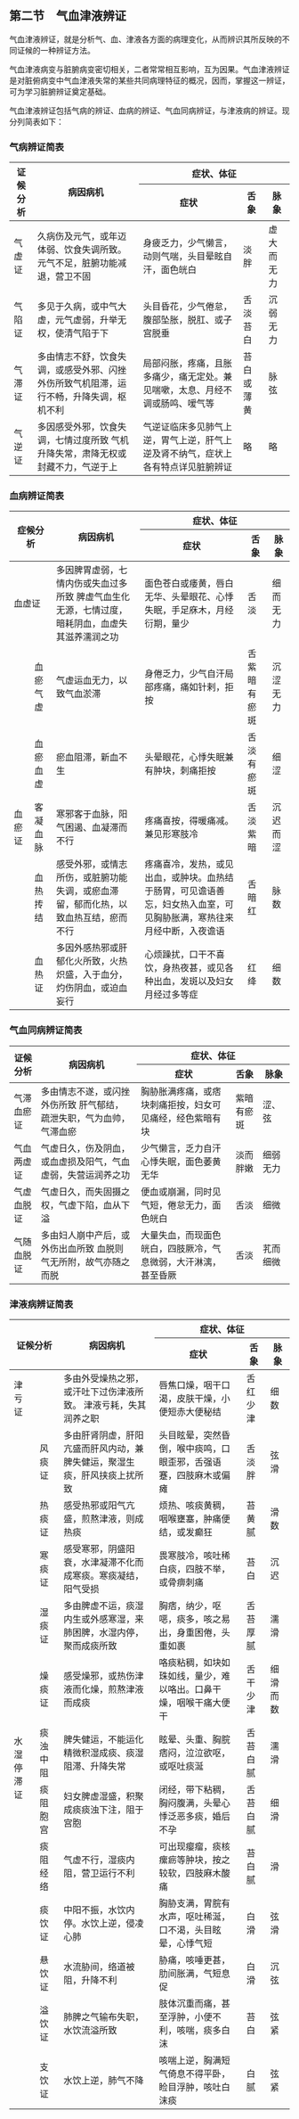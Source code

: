 ## 第二节　气血津液辨证

气血津液辨证，就是分析气、血、津液各方面的病理变化，从而辨识其所反映的不同证候的一种辨证方法。

气血津液病变与脏腑病变密切相关，二者常常相互影响，互为因果。气血津液辨证是对脏俯病变中气血津液失常的某些共同病理特征的概况，因而，掌握这一辨证，可为学习脏腑辨证奠定基础。

气血津液辨证包括气病的辨证、血病的辨证、气血同病辨证，与津液病的辨证。现分列简表如下：

### 气病辨证简表

<table>
<thead>
  <tr>
    <th rowspan="2">证候分析</th>
    <th rowspan="2">病因病机</th>
    <th colspan="3">症状、体征</th>
  </tr>
  <tr>
    <th>症状</th>
    <th>舌象</th>
    <th>脉象</th>
  </tr>
</thead>
<tbody>
  <tr>
    <td>气虚证</td>
    <td>久病伤及元气，或年迈体弱、饮食失调所致。元气不足，脏腑功能减退，营卫不固</td>
    <td>身疲乏力，少气懒言，动则气喘，头目晕眩自汗，面色㿠白</td>
    <td>淡胖</td>
    <td>虚大而无力</td>
  </tr>
  <tr>
    <td>气陷证</td>
    <td>多见于久病，或中气大虚，元气虚弱，升举无权，使清气陷于下</td>
    <td>头目昏花，少气倦怠，腹部坠胀，脱肛、或子宫脱垂</td>
    <td>舌淡苔白</td>
    <td>沉弱无力</td>
  </tr>
  <tr>
    <td>气滞证</td>
    <td>多由情志不舒，饮食失调，或感受外邪、闪挫外伤所致气机阻滞，运行不畅，升降失调，枢机不利</td>
    <td>局部闷胀，疼痛，且胀多痛少，痛无定处。兼见喘嗽，太息、月经不调或肠鸣、嗳气等</td>
    <td>苔白或薄黄</td>
    <td>脉弦</td>
  </tr>
  <tr>
    <td>气逆证</td>
    <td>多因感受外邪，饮食失调，七情过度所致 气机升降失常，肃降无权或封藏不力，气逆于上</td>
    <td>气逆证临床多见肺气上逆，胃气上逆，肝气上逆及肾不纳气，症状上各有特点详见脏腑辨证</td>
    <td>略</td>
    <td>略</td>
  </tr>
</tbody>
</table>

### 血病辨证简表

<table>
<thead>
  <tr>
    <th colspan="2" rowspan="2">症候分析</th>
    <th rowspan="2">病因病机</th>
    <th colspan="3">症状、体征</th>
  </tr>
  <tr>
    <th>症状</th>
    <th>舌象</th>
    <th>脉象</th>
  </tr>
</thead>
<tbody>
  <tr>
    <td colspan="2">血虚证</td>
    <td>多因脾胃虚弱，七情内伤或失血过多所致 脾虚气血生化无源，七情过度，暗耗阴血，血虚失其滋养濡润之功</td>
    <td>面色苍白或痿黄，唇白无华、头晕眼花、心悸失眠，手足庥木，月经衍期，量少</td>
    <td>舌淡</td>
    <td>细而无力</td>
  </tr>
  <tr>
    <td rowspan="5">血瘀证</td>
    <td>血瘀气虚</td>
    <td>气虚运血无力，以致气血淤滞</td>
    <td>身倦乏力，少气自汗局部疼痛，痛如针剌，拒按</td>
    <td>舌紫暗有瘀斑</td>
    <td>沉涩无力</td>
  </tr>
  <tr>
    <td>血瘀血虚</td>
    <td>瘀血阻滞，新血不生</td>
    <td>头晕眼花，心悸失眠兼有肿块，刺痛拒按</td>
    <td>舌淡有瘀斑</td>
    <td>细涩</td>
  </tr>
  <tr>
    <td>客凝血脉</td>
    <td>寒邪客于血脉，阳气困遏、血凝滞而不行</td>
    <td>疼痛喜按，得暖痛减。兼见形寒肢冷</td>
    <td>舌淡紫暗</td>
    <td>沉迟而涩</td>
  </tr>
  <tr>
    <td>血热抟结</td>
    <td>感受外邪，或情志所伤，或脏腑功能失调，或瘀血滞留，郁而化热，以致血热互结，瘀而不行</td>
    <td>疼痛喜冷，发热，或见出血，或肿块。血热结于肠胃，可见谵语善忘，妇女热入血室，可见胸胁胀满，寒热往来月经中断，入夜谵语</td>
    <td>舌暗红</td>
    <td>脉数</td>
  </tr>
  <tr>
    <td>血热证</td>
    <td>多因外感热邪或肝郁化火所致，火热炽盛，入于血分，灼伤阴血，或迫血妄行</td>
    <td>心烦躁扰，口干不喜饮，身热夜甚，或见各种出血，发斑以及妇女月经过多等症</td>
    <td>红绛</td>
    <td>细数</td>
  </tr>
</tbody>
</table>

### 气血同病辨证简表

<table>
<thead>
  <tr>
    <th rowspan="2">证候分析</th>
    <th rowspan="2">病因病机</th>
    <th colspan="3">症状、体征</th>
  </tr>
  <tr>
    <th>症状</th>
    <th>舌象</th>
    <th>脉象</th>
  </tr>
</thead>
<tbody>
  <tr>
    <td>气滞血瘀证</td>
    <td>多由情志不遂，或闪挫外伤所致 肝气郁结，疏泄失职，气为血帅，气滞血瘀</td>
    <td>胸胁胀满疼痛，或痞块刺痛拒按，妇女可见痛经，经色紫暗有块</td>
    <td>紫暗有瘀斑</td>
    <td>涩、弦</td>
  </tr>
  <tr>
    <td>气血两虚证</td>
    <td>气虚日久，伤及阴血，或血虚损及阳气，气血虚弱，失营运润养之功</td>
    <td>少气懒言，乏力自汗心悸失眠，面色萎黄无华</td>
    <td>淡而胖嫩</td>
    <td>细弱无力</td>
  </tr>
  <tr>
    <td>气虚血脱证</td>
    <td>气虚日久，而失固摄之权，气虚下陷，血从下溢</td>
    <td>便血或崩漏，同时见气短，倦怠无力，面色㿠白</td>
    <td>舌淡</td>
    <td>细微</td>
  </tr>
  <tr>
    <td>气随血脱证</td>
    <td>多由妇人崩中产后，或外伤出血所致 血脱则气无所附，故气亦随之而脱</td>
    <td>大量失血，而现面色㿠白，四肢厥冷，气息微弱，大汗淋漓，甚至昏厥</td>
    <td>舌淡</td>
    <td>芤而细微</td>
  </tr>
</tbody>
</table>

### 津液病辨证简表

<table>
<thead>
  <tr>
    <th colspan="2" rowspan="2">证候分析</th>
    <th rowspan="2">病因病机</th>
    <th colspan="3">症状、体征</th>
  </tr>
  <tr>
    <th>症状</th>
    <th>舌象</th>
    <th>脉象</th>
  </tr>
</thead>
<tbody>
  <tr>
    <td>津亏证</td>
    <td></td>
    <td>多由外受燥热之邪，或汗吐下过伤津液所致。 津液亏耗，失其润养之职</td>
    <td>唇焦口燥，咽干口渴，皮肤干燥，小便短赤大便秘结</td>
    <td>舌红少津</td>
    <td>细数</td>
  </tr>
  <tr>
    <td rowspan="12">水湿停滞证</td>
    <td>风痰证</td>
    <td>多由肝肾阴虚，肝阳亢盛而肝风内动，兼脾失健运，聚湿生痰，肝风挟痰上扰所致</td>
    <td>头目眩晕，突然昏倒，喉中痰鸣，口眼歪邪，舌强语蹇，四肢麻木或偏瘫</td>
    <td>舌淡胖</td>
    <td>弦滑</td>
  </tr>
  <tr>
    <td>热痰证</td>
    <td>感受热邪或阳气亢盛，煎熬津液，则成热痰</td>
    <td>烦热、咳痰黄稠，咽喉壅塞，肿痛便结，或发癫狂</td>
    <td>苔黄腻</td>
    <td>滑数</td>
  </tr>
  <tr>
    <td>寒痰证</td>
    <td>感受寒邪，阴盛阳衰，水津凝滞不化而成寒痰。寒痰凝结，阳气受损</td>
    <td>畏寒肢冷，咳吐稀白痰，四肢不举，或骨痹刺痛</td>
    <td>苔白</td>
    <td>沉迟</td>
  </tr>
  <tr>
    <td>湿痰证</td>
    <td>多由脾虚不运，痰湿内生或外感寒湿，来肺困脾，水湿内停，聚而成痰所致</td>
    <td>胸痞，纳少，呕𫫇，痰多，咳之易出，身重困倦，头重如裹</td>
    <td>舌苔厚腻</td>
    <td>濡滑</td>
  </tr>
  <tr>
    <td>燥痰证</td>
    <td>感受燥邪，或热伤津液而化燥，煎熬津液而成痰</td>
    <td>咯痰粘稠，如块如珠如线，量少，难以咯出。口鼻干燥，咽喉干痛大便干</td>
    <td>舌干少津</td>
    <td>细滑而数</td>
  </tr>
  <tr>
    <td>痰浊中阻</td>
    <td>脾失健运，不能运化精微积湿成痰、痰湿阻滞、升降失常</td>
    <td>眩晕、头重、胸脘痞闷，泣泣欲呕，或呕吐痰涎</td>
    <td>舌苔白腻</td>
    <td>濡滑</td>
  </tr>
  <tr>
    <td>痰阻胞宫</td>
    <td>妇女脾虚湿盛，积聚成痰痰浊下注，阻于宫胞</td>
    <td>闭经，带下粘稠，胸闷腹满，头晕心悸泛恶多痰，婚后不孕</td>
    <td>舌苔白腻</td>
    <td>细滑</td>
  </tr>
  <tr>
    <td>痰阻经络</td>
    <td>气虚不行，湿痰内阻，营卫运行不利</td>
    <td>可出现瘿瘤，痰核瘰疬等肿块，按之较软，四肢麻木酸痛</td>
    <td>苔白腻</td>
    <td>滑</td>
  </tr>
  <tr>
    <td>痰饮证</td>
    <td>中阳不振，水饮内停。水饮上逆，侵凌心肺</td>
    <td>胸胁支满，胃脘有水声，呕吐稀涎，口不渴，头目眩晕，心悸气短</td>
    <td>白滑</td>
    <td>弦滑</td>
  </tr>
  <tr>
    <td>悬饮证</td>
    <td>水流胁间，络道被阻，升降不利</td>
    <td>胁痛，咳唾更甚，肋间胀满，气短息促</td>
    <td>白滑</td>
    <td>沉弦</td>
  </tr>
  <tr>
    <td>溢饮证</td>
    <td>肺脾之气输布失职，水饮流溢所致</td>
    <td>肢体沉重而痛，甚至浮肿，小便不利，咳喘，痰多白沫</td>
    <td>苔白</td>
    <td>弦紧</td>
  </tr>
  <tr>
    <td>支饮证</td>
    <td>水饮上逆，肺气不降</td>
    <td>咳喘上逆，胸满短气倚息不得平卧，睑目浮肿，咳吐白沫痰</td>
    <td>白腻</td>
    <td>弦紧</td>
  </tr>
</tbody>
</table>

